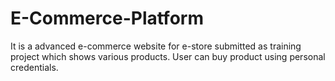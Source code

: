 # E-Commerce-Platform
It is a advanced e-commerce website for e-store submitted as training project which shows various products. User can buy product using personal credentials.
